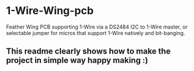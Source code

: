 # 1-Wire-Wing-pcb
Feather Wing PCB supporting 1-Wire via a DS2484 I2C to 1-Wire master, or selectable jumper for micros that support 1-Wire natively and bit-banging. 
## This readme clearly shows how to make the project in simple way happy making :)
